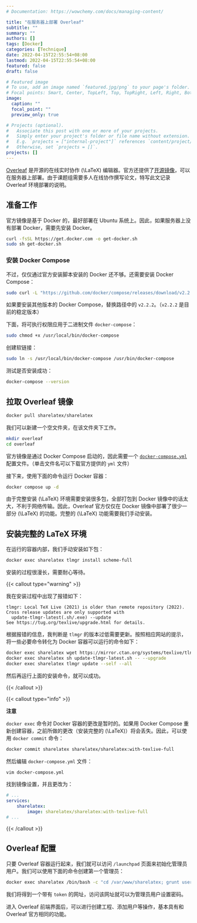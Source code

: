 ```yaml
---
# Documentation: https://wowchemy.com/docs/managing-content/

title: "在服务器上部署 Overleaf"
subtitle: ""
summary: ""
authors: []
tags: [Docker]
categories: [Technique]
date: 2022-04-15T22:55:54+08:00
lastmod: 2022-04-15T22:55:54+08:00
featured: false
draft: false

# Featured image
# To use, add an image named `featured.jpg/png` to your page's folder.
# Focal points: Smart, Center, TopLeft, Top, TopRight, Left, Right, BottomLeft, Bottom, BottomRight.
image:
  caption: ""
  focal_point: ""
  preview_only: true

# Projects (optional).
#   Associate this post with one or more of your projects.
#   Simply enter your project's folder or file name without extension.
#   E.g. `projects = ["internal-project"]` references `content/project/deep-learning/index.md`.
#   Otherwise, set `projects = []`.
projects: []
---
```


[Overleaf](https://cn.overleaf.com/) 是开源的在线实时协作 \(\LaTeX\) 编辑器。官方还提供了[开源镜像](https://github.com/overleaf/overleaf)，可以在服务器上部署。由于课题组需要多人在线协作撰写论文，特写此文记录 Overleaf 环境部署的说明。

<!--more-->

## 准备工作

官方镜像是基于 Docker 的，最好部署在 Ubuntu 系统上。因此，如果服务器上没有部署 Docker，需要先安装 Docker。

```bash
curl -fsSL https://get.docker.com -o get-docker.sh
sudo sh get-docker.sh
```

### 安装 Docker Compose

不过，仅仅通过官方安装脚本安装的 Docker 还不够。还需要安装 Docker Compose：

```bash
sudo curl -L "https://github.com/docker/compose/releases/download/v2.2.2/docker-compose-\((uname -s)-\)(uname -m)" -o /usr/local/bin/docker-compose
```

如果要安装其他版本的 Docker Compose，替换路径中的 `v2.2.2`。（`v2.2.2` 是目前的稳定版本）

下面，将可执行权限应用于二进制文件 `docker-compose`：

```bash
sudo chmod +x /usr/local/bin/docker-compose
```

创建软链接：

```bash
sudo ln -s /usr/local/bin/docker-compose /usr/bin/docker-compose
```

测试是否安装成功：

```bash
docker-compose --version
```

## 拉取 Overleaf 镜像

```bash
docker pull sharelatex/sharelatex
```

我们可以新建一个空文件夹，在该文件夹下工作。

```bash
mkdir overleaf
cd overleaf
```

官方镜像是通过 Docker Compose 启动的，因此需要一个 [`docker-compose.yml`](docker-compose.yml) 配置文件。（单击文件名可以下载官方提供的 `yml` 文件）

接下来，使用下面的命令运行 Docker 容器：

```bash
docker compose up -d
```

由于完整安装 \(\LaTeX\) 环境需要安装很多包，全部打包到 Docker 镜像中的话太大，不利于网络传输。因此，Overleaf 官方仅仅在 Docker 镜像中部署了很少一部分 \(\LaTeX\) 的功能。完整的 \(\LaTeX\) 功能需要我们手动安装。

## 安装完整的 LaTeX 环境

在运行的容器内部，我们手动安装如下包：

```bash
docker exec sharelatex tlmgr install scheme-full
```

安装的过程很漫长，需要耐心等待。

{{< callout type="warning" >}}

我在安装过程中出现了报错如下：

```
tlmgr: Local TeX Live (2021) is older than remote repository (2022).
Cross release updates are only supported with
  update-tlmgr-latest(.sh/.exe) --update
See https://tug.org/texlive/upgrade.html for details.
```

根据报错的信息，我判断是 `tlmgr` 的版本过低需要更新。按照相应网站的提示，将一些必要命令转化为 Docker 容器可以运行的命令如下：

```bash
docker exec sharelatex wget https://mirror.ctan.org/systems/texlive/tlnet/update-tlmgr-latest.sh
docker exec sharelatex sh update-tlmgr-latest.sh -- --upgrade
docker exec sharelatex tlmgr update --self --all
```

然后再运行上面的安装命令，就可以成功。

{{< /callout >}}

{{< callout type="info" >}}

**注意**

`docker exec` 命令对 Docker 容器的更改是暂时的。如果用 Docker Compose 重新创建容器，之前所做的更改（安装完整的 \(\LaTeX\)）将会丢失。因此，可以使用 `docker commit` 命令：

```bash
docker commit sharelatex sharelatex/sharelatex:with-texlive-full
```

然后编辑 `docker-compose.yml` 文件：

```bash
vim docker-compose.yml
```

找到镜像设置，并且更改为：

```yml
# ...
services:
    sharelatex:
        image: sharelatex/sharelatex:with-texlive-full
# ...
```

{{< /callout >}}

## Overleaf 配置

只要 Overleaf 容器运行起来，我们就可以访问 `/launchpad` 页面来初始化管理员用户。我们可以使用下面的命令创建第一个管理员：

```bash
docker exec sharelatex /bin/bash -c "cd /var/www/sharelatex; grunt user:create-admin --email=joe@example.com"
```

我们将得到一个带有 `token` 的网址，访问该网址就可以为管理员用户设置密码。

进入 Overleaf 前端界面后，可以进行创建工程、添加用户等操作，基本具有和 Overleaf 官方相同的功能。